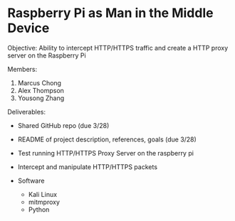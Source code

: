 # Raspberry Pi as Man in the Middle Device

Objective: Ability to intercept HTTP/HTTPS traffic and create a HTTP proxy server on the Raspberry Pi

Members:
1. Marcus Chong
2. Alex Thompson
3. Yousong Zhang

Deliverables:
- Shared GitHub repo (due 3/28)
- README of project description, references, goals (due 3/28)
- Test running HTTP/HTTPS Proxy Server on the raspberry pi
- Intercept and manipulate HTTP/HTTPS packets

- Software
  - Kali Linux
  - mitmproxy
  - Python
